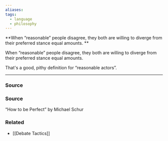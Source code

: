 ```yaml
---
aliases: 
tags:
  - language
  - philosophy
---
```

**When “reasonable” people disagree, they both are willing to diverge from their preferred stance equal amounts. **

When “reasonable” people disagree, they both are willing to diverge from their preferred stance equal amounts. 

That's a good, pithy definition for “reasonable actors”.

---

### Source

### Source

“How to be Perfect” by Michael Schur 

### Related
- [[Debate Tactics]]